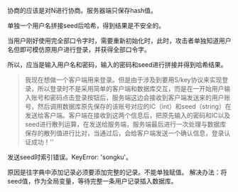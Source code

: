 协商的应该是对N进行协商。服务器端只保存hash值。



单独一个用户名拼接seed后哈希，得到结果是不安全的。

当用户刚好使用完全部口令字时，需要重新初始化时，此时，攻击者单独知道用户名但即可模仿原用户进行登录，并获得全部口令字。

所以，应当是输入用户名和密码，输入的密码和seed进行拼接并得到哈希结果。

> 我现在想做一个客户端用来登录。但是由于涉及到要用S/key协议来实现登录，所以登录时不是采用简单的客户端和数据库交互，而是在一开始用户输入账号和密码点击登录按钮后，服务端这边会接收到客户端发送来的用户账号，然后调用数据库原先保存的该账号对应的IC（int）和seed（string）在发送给客户端。客户端在接收到这两个信息后，把原先输入的密码和IC以及seed进行散列运算，在发送给服务端，服务端最后进行一次处理与数据库保存的散列值进行比对，当通过后，会给客户端发送一个确认信息，登录认证成功！''

发送seed时索引错误。KeyError: 'songku'。

原因是往字典中添加记录必须要添加完整的记录。不能单独赋值。	解决办法：将seed值，作为全局变量，等待完整一条用户记录插入数据库。